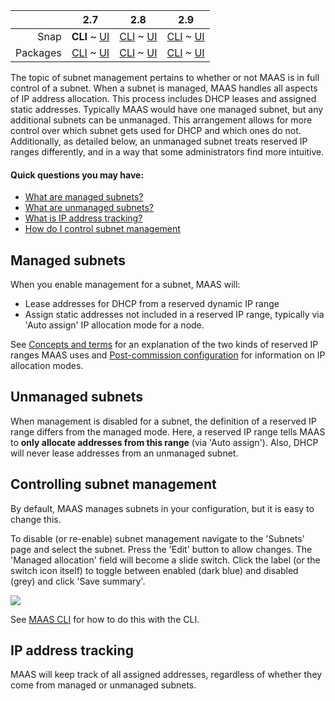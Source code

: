 <!-- deb-2-7-cli
||2.7|2.8|2.9|
|-----:|:-----:|:-----:|:-----:|
|Snap|[CLI](/t/subnet-management-snap-2-7-cli/3114) ~ [UI](/t/subnet-management-snap-2-7-ui/3115)|[CLI](/t/subnet-management-snap-2-8-cli/3116) ~ [UI](/t/subnet-management-snap-2-8-ui/3117)|[CLI](/t/subnet-management-snap-2-9-cli/3118) ~ [UI](/t/subnet-management-snap-2-9-ui/3119)|
|Packages|**CLI** ~ [UI](/t/subnet-management-deb-2-7-ui/3121)|[CLI](/t/subnet-management-deb-2-8-cli/3122) ~ [UI](/t/subnet-management-deb-2-8-ui/3123)|[CLI](/t/subnet-management-deb-2-9-cli/3124) ~ [UI](/t/subnet-management-deb-2-9-ui/3125)|
 deb-2-7-cli -->

<!-- deb-2-7-ui
||2.7|2.8|2.9|
|-----:|:-----:|:-----:|:-----:|
|Snap|[CLI](/t/subnet-management-snap-2-7-cli/3114) ~ [UI](/t/subnet-management-snap-2-7-ui/3115)|[CLI](/t/subnet-management-snap-2-8-cli/3116) ~ [UI](/t/subnet-management-snap-2-8-ui/3117)|[CLI](/t/subnet-management-snap-2-9-cli/3118) ~ [UI](/t/subnet-management-snap-2-9-ui/3119)|
|Packages|[CLI](/t/subnet-management-deb-2-7-cli/3120) ~ **UI**|[CLI](/t/subnet-management-deb-2-8-cli/3122) ~ [UI](/t/subnet-management-deb-2-8-ui/3123)|[CLI](/t/subnet-management-deb-2-9-cli/3124) ~ [UI](/t/subnet-management-deb-2-9-ui/3125)|
 deb-2-7-ui -->

<!-- deb-2-8-cli
||2.7|2.8|2.9|
|-----:|:-----:|:-----:|:-----:|
|Snap|[CLI](/t/subnet-management-snap-2-7-cli/3114) ~ [UI](/t/subnet-management-snap-2-7-ui/3115)|[CLI](/t/subnet-management-snap-2-8-cli/3116) ~ [UI](/t/subnet-management-snap-2-8-ui/3117)|[CLI](/t/subnet-management-snap-2-9-cli/3118) ~ [UI](/t/subnet-management-snap-2-9-ui/3119)|
|Packages|[CLI](/t/subnet-management-deb-2-7-cli/3120) ~ [UI](/t/subnet-management-deb-2-7-ui/3121)|**CLI** ~ [UI](/t/subnet-management-deb-2-8-ui/3123)|[CLI](/t/subnet-management-deb-2-9-cli/3124) ~ [UI](/t/subnet-management-deb-2-9-ui/3125)|
 deb-2-8-cli -->

<!-- deb-2-8-ui
||2.7|2.8|2.9|
|-----:|:-----:|:-----:|:-----:|
|Snap|[CLI](/t/subnet-management-snap-2-7-cli/3114) ~ [UI](/t/subnet-management-snap-2-7-ui/3115)|[CLI](/t/subnet-management-snap-2-8-cli/3116) ~ [UI](/t/subnet-management-snap-2-8-ui/3117)|[CLI](/t/subnet-management-snap-2-9-cli/3118) ~ [UI](/t/subnet-management-snap-2-9-ui/3119)|
|Packages|[CLI](/t/subnet-management-deb-2-7-cli/3120) ~ [UI](/t/subnet-management-deb-2-7-ui/3121)|[CLI](/t/subnet-management-deb-2-8-cli/3122) ~ **UI**|[CLI](/t/subnet-management-deb-2-9-cli/3124) ~ [UI](/t/subnet-management-deb-2-9-ui/3125)|
 deb-2-8-ui -->

<!-- deb-2-9-cli
||2.7|2.8|2.9|
|-----:|:-----:|:-----:|:-----:|
|Snap|[CLI](/t/subnet-management-snap-2-7-cli/3114) ~ [UI](/t/subnet-management-snap-2-7-ui/3115)|[CLI](/t/subnet-management-snap-2-8-cli/3116) ~ [UI](/t/subnet-management-snap-2-8-ui/3117)|[CLI](/t/subnet-management-snap-2-9-cli/3118) ~ [UI](/t/subnet-management-snap-2-9-ui/3119)|
|Packages|[CLI](/t/subnet-management-deb-2-7-cli/3120) ~ [UI](/t/subnet-management-deb-2-7-ui/3121)|[CLI](/t/subnet-management-deb-2-8-cli/3122) ~ [UI](/t/subnet-management-deb-2-8-ui/3123)|**CLI** ~ [UI](/t/subnet-management-deb-2-9-ui/3125)|
 deb-2-9-cli -->

<!-- deb-2-9-ui
||2.7|2.8|2.9|
|-----:|:-----:|:-----:|:-----:|
|Snap|[CLI](/t/subnet-management-snap-2-7-cli/3114) ~ [UI](/t/subnet-management-snap-2-7-ui/3115)|[CLI](/t/subnet-management-snap-2-8-cli/3116) ~ [UI](/t/subnet-management-snap-2-8-ui/3117)|[CLI](/t/subnet-management-snap-2-9-cli/3118) ~ [UI](/t/subnet-management-snap-2-9-ui/3119)|
|Packages|[CLI](/t/subnet-management-deb-2-7-cli/3120) ~ [UI](/t/subnet-management-deb-2-7-ui/3121)|[CLI](/t/subnet-management-deb-2-8-cli/3122) ~ [UI](/t/subnet-management-deb-2-8-ui/3123)|[CLI](/t/subnet-management-deb-2-9-cli/3124) ~ **UI**|
 deb-2-9-ui -->

||2.7|2.8|2.9|
|-----:|:-----:|:-----:|:-----:|
|Snap|**CLI** ~ [UI](/t/subnet-management-snap-2-7-ui/3115)|[CLI](/t/subnet-management-snap-2-8-cli/3116) ~ [UI](/t/subnet-management-snap-2-8-ui/3117)|[CLI](/t/subnet-management-snap-2-9-cli/3118) ~ [UI](/t/subnet-management-snap-2-9-ui/3119)|
|Packages|[CLI](/t/subnet-management-deb-2-7-cli/3120) ~ [UI](/t/subnet-management-deb-2-7-ui/3121)|[CLI](/t/subnet-management-deb-2-8-cli/3122) ~ [UI](/t/subnet-management-deb-2-8-ui/3123)|[CLI](/t/subnet-management-deb-2-9-cli/3124) ~ [UI](/t/subnet-management-deb-2-9-ui/3125)|

<!-- snap-2-7-ui
||2.7|2.8|2.9|
|-----:|:-----:|:-----:|:-----:|
|Snap|[CLI](/t/subnet-management-snap-2-7-cli/3114) ~ **UI**|[CLI](/t/subnet-management-snap-2-8-cli/3116) ~ [UI](/t/subnet-management-snap-2-8-ui/3117)|[CLI](/t/subnet-management-snap-2-9-cli/3118) ~ [UI](/t/subnet-management-snap-2-9-ui/3119)|
|Packages|[CLI](/t/subnet-management-deb-2-7-cli/3120) ~ [UI](/t/subnet-management-deb-2-7-ui/3121)|[CLI](/t/subnet-management-deb-2-8-cli/3122) ~ [UI](/t/subnet-management-deb-2-8-ui/3123)|[CLI](/t/subnet-management-deb-2-9-cli/3124) ~ [UI](/t/subnet-management-deb-2-9-ui/3125)|
 snap-2-7-ui -->

<!-- snap-2-8-cli
||2.7|2.8|2.9|
|-----:|:-----:|:-----:|:-----:|
|Snap|[CLI](/t/subnet-management-snap-2-7-cli/3114) ~ [UI](/t/subnet-management-snap-2-7-ui/3115)|**CLI** ~ [UI](/t/subnet-management-snap-2-8-ui/3117)|[CLI](/t/subnet-management-snap-2-9-cli/3118) ~ [UI](/t/subnet-management-snap-2-9-ui/3119)|
|Packages|[CLI](/t/subnet-management-deb-2-7-cli/3120) ~ [UI](/t/subnet-management-deb-2-7-ui/3121)|[CLI](/t/subnet-management-deb-2-8-cli/3122) ~ [UI](/t/subnet-management-deb-2-8-ui/3123)|[CLI](/t/subnet-management-deb-2-9-cli/3124) ~ [UI](/t/subnet-management-deb-2-9-ui/3125)|
 snap-2-8-cli -->

<!-- snap-2-8-ui
||2.7|2.8|2.9|
|-----:|:-----:|:-----:|:-----:|
|Snap|[CLI](/t/subnet-management-snap-2-7-cli/3114) ~ [UI](/t/subnet-management-snap-2-7-ui/3115)|[CLI](/t/subnet-management-snap-2-8-cli/3116) ~ **UI**|[CLI](/t/subnet-management-snap-2-9-cli/3118) ~ [UI](/t/subnet-management-snap-2-9-ui/3119)|
|Packages|[CLI](/t/subnet-management-deb-2-7-cli/3120) ~ [UI](/t/subnet-management-deb-2-7-ui/3121)|[CLI](/t/subnet-management-deb-2-8-cli/3122) ~ [UI](/t/subnet-management-deb-2-8-ui/3123)|[CLI](/t/subnet-management-deb-2-9-cli/3124) ~ [UI](/t/subnet-management-deb-2-9-ui/3125)|
 snap-2-8-ui -->

<!-- snap-2-9-cli
||2.7|2.8|2.9|
|-----:|:-----:|:-----:|:-----:|
|Snap|[CLI](/t/subnet-management-snap-2-7-cli/3114) ~ [UI](/t/subnet-management-snap-2-7-ui/3115)|[CLI](/t/subnet-management-snap-2-8-cli/3116) ~ [UI](/t/subnet-management-snap-2-8-ui/3117)|**CLI** ~ [UI](/t/subnet-management-snap-2-9-ui/3119)|
|Packages|[CLI](/t/subnet-management-deb-2-7-cli/3120) ~ [UI](/t/subnet-management-deb-2-7-ui/3121)|[CLI](/t/subnet-management-deb-2-8-cli/3122) ~ [UI](/t/subnet-management-deb-2-8-ui/3123)|[CLI](/t/subnet-management-deb-2-9-cli/3124) ~ [UI](/t/subnet-management-deb-2-9-ui/3125)|
 snap-2-9-cli -->

<!-- snap-2-9-ui
||2.7|2.8|2.9|
|-----:|:-----:|:-----:|:-----:|
|Snap|[CLI](/t/subnet-management-snap-2-7-cli/3114) ~ [UI](/t/subnet-management-snap-2-7-ui/3115)|[CLI](/t/subnet-management-snap-2-8-cli/3116) ~ [UI](/t/subnet-management-snap-2-8-ui/3117)|[CLI](/t/subnet-management-snap-2-9-cli/3118) ~ **UI**|
|Packages|[CLI](/t/subnet-management-deb-2-7-cli/3120) ~ [UI](/t/subnet-management-deb-2-7-ui/3121)|[CLI](/t/subnet-management-deb-2-8-cli/3122) ~ [UI](/t/subnet-management-deb-2-8-ui/3123)|[CLI](/t/subnet-management-deb-2-9-cli/3124) ~ [UI](/t/subnet-management-deb-2-9-ui/3125)|
 snap-2-9-ui -->

The topic of subnet management pertains to whether or not MAAS is in full control of a subnet. When a subnet is managed, MAAS handles all aspects of IP address allocation. This process includes DHCP leases and assigned static addresses. Typically MAAS would have one managed subnet, but any additional subnets can be unmanaged. This arrangement allows for more control over which subnet gets used for DHCP and which ones do not. Additionally, as detailed below, an unmanaged subnet treats reserved IP ranges differently, and in a way that some administrators find more intuitive.

#### Quick questions you may have:

* [What are managed subnets?](/t/subnet-management/766#heading--managed-subnets)
* [What are unmanaged subnets?](/t/subnet-management/766#heading--unmanaged-subnets)
* [What is IP address tracking?](/t/subnet-management/766#heading--ip-address-tracking)
* [How do I control subnet management](/t/subnet-management/766#heading--controlling-subnet-management)

<h2 id="heading--managed-subnets">Managed subnets</h2>

When you enable management for a subnet, MAAS will:

-   Lease addresses for DHCP from a reserved dynamic IP range
-   Assign static addresses not included in a reserved IP range, typically via 'Auto assign' IP allocation mode for a node.

See [Concepts and terms](/t/concepts-and-terms/785#heading--ip-ranges) for an explanation of the two kinds of reserved IP ranges MAAS uses and [Post-commission configuration](/t/commission-machines/822#heading--post-commission-configuration) for information on IP allocation modes.

<h2 id="heading--unmanaged-subnets">Unmanaged subnets</h2>

When management is disabled for a subnet, the definition of a reserved IP range differs from the managed mode. Here, a reserved IP range tells MAAS to **only allocate addresses from this range** (via 'Auto assign'). Also, DHCP will never lease addresses from an unmanaged subnet.

<h2 id="heading--controlling-subnet-management">Controlling subnet management</h2>

By default, MAAS manages subnets in your configuration, but it is easy to change this.

To disable (or re-enable) subnet management navigate to the 'Subnets' page and select the subnet. Press the 'Edit' button to allow changes. The 'Managed allocation' field will become a slide switch. Click the label (or the switch icon itself) to toggle between enabled (dark blue) and disabled (grey) and click 'Save summary'.

<a href="https://assets.ubuntu.com/v1/e5d80c8c-installconfig-network-subnet-management__2.6-management-toggle.png" target = "_blank"><img src="https://assets.ubuntu.com/v1/e5d80c8c-installconfig-network-subnet-management__2.6-management-toggle.png"></a>

See [MAAS CLI](/t/common-cli-tasks/794#heading--control-subnet-management) for how to do this with the CLI.

<h2 id="heading--ip-address-tracking">IP address tracking</h2>

MAAS will keep track of all assigned addresses, regardless of whether they come from managed or unmanaged subnets.

<!-- LINKS -->